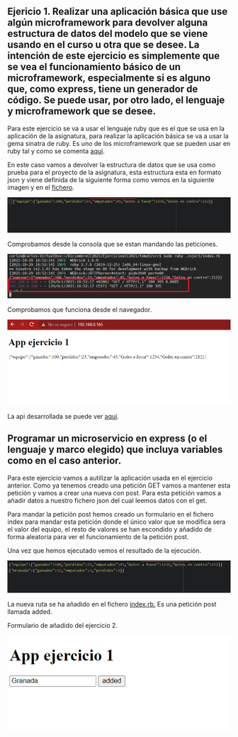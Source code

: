 ## Ejericio 1. Realizar una aplicación básica que use algún microframework para devolver alguna estructura de datos del modelo que se viene usando en el curso u otra que se desee. La intención de este ejercicio es simplemente que se vea el funcionamiento básico de un microframework, especialmente si es alguno que, como express, tiene un generador de código. Se puede usar, por otro lado, el lenguaje y microframework que se desee.
Para este ejercicio se va a usar el lenguaje ruby que es el que se usa en la aplicación de la asignatura, para realizar la aplicación básica se va a usar la gema sinatra de ruby. Es uno de los microframework que se pueden usar en ruby tal y como se comenta [aquí](https://www.slant.co/topics/3523/~best-ruby-microframeworks).

En este caso vamos a devolver la estructura de datos que se usa como prueba para el proyecto de la asignatura, esta estructura esta en formato json y viene definida de la siguiente forma como vemos en la siguiente imagen y en el [fichero](https://github.com/CharlySM/EjerciciosCC2021/blob/main/tema5/src/estructura.json).

![estructura datos json](https://github.com/CharlySM/EjerciciosCC2021/blob/main/tema5/img/estructura.png)

Comprobamos desde la consola que se estan mandando las peticiones.

![peticiones](https://github.com/CharlySM/EjerciciosCC2021/blob/main/tema5/img/peticiones.png)

Comprobamos que funciona desde el navegador.

![navegador](https://github.com/CharlySM/EjerciciosCC2021/blob/main/tema5/img/navegador.png)

La api desarrollada se puede ver [aquí](https://github.com/CharlySM/EjerciciosCC2021/tree/main/tema5/src/ejer1).

## Programar un microservicio en express (o el lenguaje y marco elegido) que incluya variables como en el caso anterior.

Para este ejercicio vamos a autilizar la aplicación usada en el ejercicio anterior. Como ya tenemos creado una petición GET vamos a mantener esta petición y vamos a crear una nueva con post. Para esta petición vamos a añadir datos a nuestro fichero json del cual leemos datos con el get.

Para mandar la petición post hemos creado un formulario en el fichero index para mandar esta petición donde el único valor que se modifica sera el valor del equipo, el resto de valores se han escondido y añadido de forma aleatoria para ver el funcionamiento de la petición post.

Una vez que hemos ejecutado vemos el resultado de la ejecución.

![est modificada](https://github.com/CharlySM/EjerciciosCC2021/blob/main/tema5/img/estructuraModificada.png)

La nueva ruta se ha añadido en el fichero [index.rb.](https://github.com/CharlySM/EjerciciosCC2021/blob/main/tema5/src/ejer1/index.rb) Es una petición post llamada added.
  
Formulario de añadido del ejercicio 2.

![est modificada](https://github.com/CharlySM/EjerciciosCC2021/blob/main/tema5/img/formEjer2.png)
